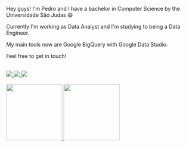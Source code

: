 Hey guys! I'm Pedro and I have a bachelor in Computer Science by the Universidade São Judas :smile:

Currently I'm working as Data Analyst and I'm studying to being a Data Engineer.

My main tools now are Google BigQuery with Google Data Studio.

Feel free to get in touch!

<br>
<div>
    <a href="https://www.linkedin.com/in/pedrohsuzanopinheiro/">
        <img src="https://img.shields.io/badge/LinkedIn-0077B5?style=for-the-badge&logo=linkedin&logoColor=white">
    </a>
    <a href="https://medium.com/@pedro.hsuzanopinheiro">
        <img src="https://img.shields.io/badge/Medium-12100E?style=for-the-badge&logo=medium&logoColor=white">
    </a>
    <a href="https://twitter.com/thvmbnail">
        <img src="https://img.shields.io/badge/Twitter-1DA1F2?style=for-the-badge&logo=twitter&logoColor=white">
    </a>
</div>
<br>
<a href="#">
    <div>
        <img height="150em"
            src="https://github-readme-stats.vercel.app/api?username=pedrohsuzanopinheiro&count_private=true&include_all_commits=true&show_icons=true&theme=tokyonight" />
        <img height="150em"
            src="https://github-readme-stats.vercel.app/api/top-langs/?username=pedrohsuzanopinheiro&count_private=true&include_all_commits=true&show_icons=true&theme=tokyonight&layout=compact" />
    </div>
</a>